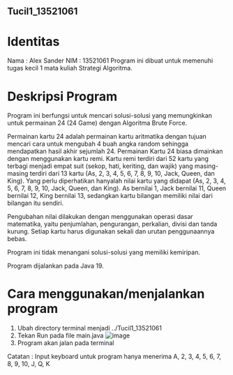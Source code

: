 ## Tucil1_13521061

# Identitas
Nama : Alex Sander
NIM : 13521061
Program ini dibuat untuk memenuhi tugas kecil 1 mata kuliah Strategi Algoritma.

# Deskripsi Program

Program ini berfungsi untuk mencari solusi-solusi yang memungkinkan untuk permainan 24 (24 Game) dengan Algoritma Brute Force.

Permainan kartu 24 adalah permainan kartu aritmatika dengan tujuan mencari cara untuk mengubah 4 buah angka random sehingga mendapatkan hasil akhir sejumlah 24.
Permainan Kartu 24 biasa dimainkan dengan menggunakan kartu remi. Kartu remi terdiri dari 52 kartu yang terbagi menjadi empat suit (sekop, hati, keriting, dan wajik) yang masing-masing terdiri dari 13 kartu (As, 2, 3, 4, 5, 6, 7, 8, 9, 10, Jack, Queen, dan King). Yang perlu diperhatikan hanyalah nilai kartu yang didapat (As, 2, 3, 4, 5, 6, 7, 8, 9, 10, Jack, Queen, dan King). As bernilai 1, Jack bernilai 11, Queen bernilai 12, King bernilai 13, sedangkan kartu bilangan memiliki nilai dari bilangan itu sendiri.

Pengubahan nilai dilakukan dengan menggunakan operasi dasar matematika, yaitu penjumlahan, pengurangan, perkalian, divisi dan tanda kurung. Setiap kartu harus digunakan sekali dan urutan penggunaannya bebas.

Program ini tidak menangani solusi-solusi yang memiliki kemiripan.

Program dijalankan pada Java 19.

# Cara menggunakan/menjalankan program

1. Ubah directory terminal menjadi ../Tucil1_13521061
2. Tekan Run pada file main.java
![image](https://user-images.githubusercontent.com/46923948/213658595-cf1d7ee6-a979-456f-9f62-b44d0d300041.png)
3. Program akan jalan pada terminal

Catatan : Input keyboard untuk program hanya menerima A, 2, 3, 4, 5, 6, 7, 8, 9, 10, J, Q, K



